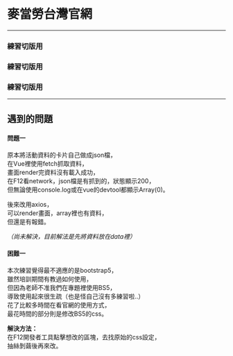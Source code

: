 # 麥當勞台灣官網

---

### 練習切版用
### 練習切版用
### 練習切版用
---

## 遇到的問題

#### 問題一
原本將活動資料的卡片自己做成json檔，<br>
在Vue裡使用fetch抓取資料，<br>
畫面render完資料沒有載入成功，<br>
在F12看network，json檔是有抓到的，狀態顯示200，<br>
但無論使用console.log或在vue的devtool都顯示Array(0)。<br>

後來改用axios，<br>
可以render畫面，array裡也有資料，<br>
但還是有報錯。<br>

*（尚未解決，目前解法是先將資料放在data裡）*<br>

#### 困難一
本次練習覺得最不適應的是bootstrap5，<br>
雖然培訓期間有教過如何使用，<br>
但因為老師不准我們在專題裡使用BS5，<br>
導致使用起來很生疏（也是怪自己沒有多練習啦..）<br>
花了比較多時間在看官網的使用方式，<br>
最花時間的部分則是修改BS5的css。<br>

**解決方法：** <br>
在F12開發者工具點擊想改的區塊，去找原始的css設定，<br>
抽絲剝繭後再來改。<br>